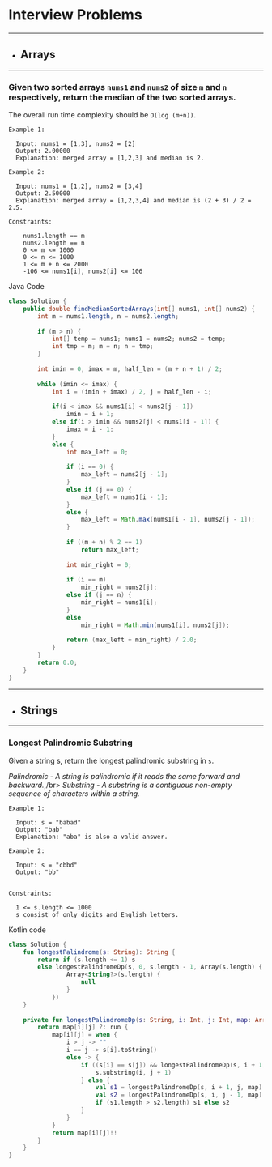 # Interview Problems
[](https://www.ictdemy.com/kotlin/oop/reference-data-types-in-kotlin)
___
- ## Arrays
___
### Given two sorted arrays ```nums1``` and ```nums2``` of size ```m``` and ```n``` respectively, return the median of the two sorted arrays.

The overall run time complexity should be ```O(log (m+n))```.

```
Example 1:

  Input: nums1 = [1,3], nums2 = [2]
  Output: 2.00000
  Explanation: merged array = [1,2,3] and median is 2.
  
Example 2:

  Input: nums1 = [1,2], nums2 = [3,4]
  Output: 2.50000
  Explanation: merged array = [1,2,3,4] and median is (2 + 3) / 2 = 2.5.
```
```
Constraints:

    nums1.length == m
    nums2.length == n
    0 <= m <= 1000
    0 <= n <= 1000
    1 <= m + n <= 2000
    -106 <= nums1[i], nums2[i] <= 106
```
Java Code 
```java
class Solution {
    public double findMedianSortedArrays(int[] nums1, int[] nums2) {
        int m = nums1.length, n = nums2.length;
        
        if (m > n) {
            int[] temp = nums1; nums1 = nums2; nums2 = temp;
            int tmp = m; m = n; n = tmp;
        }
        
        int imin = 0, imax = m, half_len = (m + n + 1) / 2;
           
        while (imin <= imax) {
            int i = (imin + imax) / 2, j = half_len - i;
            
            if(i < imax && nums1[i] < nums2[j - 1])
                imin = i + 1;
            else if(i > imin && nums2[j] < nums1[i - 1]) {
                imax = i - 1;
            }
            else {
                int max_left = 0;
                
                if (i == 0) {
                    max_left = nums2[j - 1];
                }
                else if (j == 0) {
                    max_left = nums1[i - 1];
                }
                else {
                    max_left = Math.max(nums1[i - 1], nums2[j - 1]);
                }
                
                if ((m + n) % 2 == 1)
                    return max_left;
                
                int min_right = 0;
                
                if (i == m)
                    min_right = nums2[j];
                else if (j == n) {
                    min_right = nums1[i];
                }
                else
                    min_right = Math.min(nums1[i], nums2[j]);
                
                return (max_left + min_right) / 2.0;
            }
        }
        return 0.0;
    }
}
```
___
- ## Strings
___
### Longest Palindromic Substring
 
Given a string s, return the longest 
palindromic substring in ```s```.

<i>Palindromic - A string is palindromic if it reads the same forward and backward.</i>,/br>
<i>Substring - A substring is a contiguous non-empty sequence of characters within a string.</i>


```
Example 1:

  Input: s = "babad"
  Output: "bab"
  Explanation: "aba" is also a valid answer.

Example 2:

  Input: s = "cbbd"
  Output: "bb"
  
  
Constraints:

  1 <= s.length <= 1000
  s consist of only digits and English letters.
```
Kotlin code
```kotlin
class Solution {
    fun longestPalindrome(s: String): String {
        return if (s.length <= 1) s
        else longestPalindromeDp(s, 0, s.length - 1, Array(s.length) {
                Array<String?>(s.length) {
                    null
                }
            })
    }
    
    private fun longestPalindromeDp(s: String, i: Int, j: Int, map: Array<Array<String?>>): String {
        return map[i][j] ?: run {
            map[i][j] = when {
                i > j -> ""
                i == j -> s[i].toString()
                else -> {
                    if ((s[i] == s[j]) && longestPalindromeDp(s, i + 1, j - 1, map).length == j - 1 - i) {
                        s.substring(i, j + 1)
                    } else {
                        val s1 = longestPalindromeDp(s, i + 1, j, map)
                        val s2 = longestPalindromeDp(s, i, j - 1, map)
                        if (s1.length > s2.length) s1 else s2
                    }
                }
            }
            return map[i][j]!!
        }
    }
}
```
